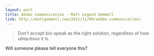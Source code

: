 ```yaml
---
layout: post
title: Adobe Communication - Matt Legend Gemmell
link: http://mattgemmell.com/2011/11/09/adobe-communication/
---
```


> Don’t accept biz-speak as the right solution, regardless of how ubiquitous it is.

Will someone please tell everyone this?

